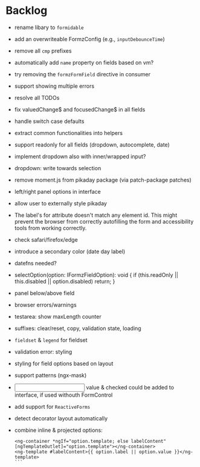 # Backlog

- rename libary to `formidable`
- add an overwriteable FormzConfig (e.g., `inputDebounceTime`)
- remove all `cmp` prefixes
- automatically add `name` property on fields based on vm?
- try removing the `formzFormField` directive in consumer
- support showing multiple errors
- resolve all TODOs
- fix valuedChange$ and focusedChange$ in all fields
- handle switch case defaults
- extract common functionalities into helpers
- support readonly for all fields (dropdown, autocomplete, date)
- implement dropdown also with inner/wrapped input?
- dropdown: write towards selection
- remove moment.js from pikaday package (via patch-package patches)
- left/right panel options in interface
- allow user to externally style pikaday
- The label's for attribute doesn't match any element id. This might prevent the browser from correctly autofilling the form and accessibility tools from working correctly.
- check safari/firefox/edge
- introduce a secondary color (date day label)
- datefns needed?
- selectOption(option: IFormzFieldOption): void {
  if (this.readOnly || this.disabled || option.disabled) return; }
- panel below/above field
- browser errors/warnings
- testarea: show maxLength counter
- suffixes: clear/reset, copy, validation state, loading
- `fieldset` & `legend` for fieldset
- validation error: styling
- styling for field options based on layout
- support patterns (ngx-mask)
- <input> value & checked could be added to interface, if used withouth FormControl
- add support for `ReactiveForms`
- detect decorator layout automatically
- combine inline & projected options:

  ````
  <ng-container *ngIf="option.template; else labelContent" [ngTemplateOutlet]="option.template"></ng-container>
  <ng-template #labelContent>{{ option.label || option.value }}</ng-template>
  ```
  ````
